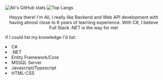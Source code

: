
![Ali's GitHub stats](https://github-readme-stats.vercel.app/api?username=exuviaesubarashii&show_icons=true&theme=radical)
![Top Langs](https://github-readme-stats.vercel.app/api/top-langs/?username=exuviaesubarashii&exclude_repo=github-readme-stats,exuviaesubarashii.github.io)

<div align="center">
  Heyya there!
  I'm Ali, I really like Backend and Web API development with having almost close to 6 years of learning experience. With C#, I believe Full Stack .NET is the way for me!
</div>
<div>
  <p>If I could list my knowledge I'd list:</p>
  <li>C#</li>
  <li>.NET</li>
  <li>Entity Framework/Core</li>
  <li>MSSQL Server</li>
  <li>Javascript/Typescript</li>
  <li>HTML-CSS</li>
